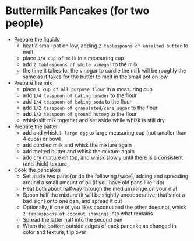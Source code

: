 # Buttermilk Pancakes (for two people)

* Prepare the liquids
  * heat a small pot on low, adding `2 tablespoons of unsalted butter` to melt
  * place `3/4 cup of milk` in a measuring cup
  * add `2 tablespoons of white vinegar` to the milk
  * the time it takes for the vinegar to curdle the milk will be roughly the same as it takes for the butter to melt in the small pot on low
* Prepare the mix
  * place `1 cup of all purpose flour` in a measuring cup
  * add `1/4 teaspoon of baking powder` to the flour
  * add `1/4 teaspoon of baking soda` to the flour
  * add `1/2 teaspoon of granulated/cane sugar` to the flour
  * add `1/2 teaspoon of ground nutmeg` to the flour
  * whisk/sift mix together and set aside while whisk is still dry
* Prepare the batter
  * add and whisk `1 large egg` to large measuring cup (not smaller than 4 cups) or bowl
  * add curdled milk and whisk the mixture again
  * add melted butter and whisk the mixture again
  * add dry mixture on top, and whisk slowly until there is a consistent (and thick) texture
* Cook the pancakes
  * Set aside two pans (or do the following twice), adding and spreading around a small amount of oil (if you have old pans like I do)
  * Heat both about halfway through the medium range on your dial
  * Spoon half the mixture (it will be slightly uncooperative; that's not a bad sign) onto one pan, and spread it out
  * Optionally, if one of you likes coconut and the other does not, whisk `2 tablespoons of coconut shavings` into what remains
  * Spread the latter half into the second pan
  * When the bottom outside edges of eack pancake as changed in color and texture, flip over
